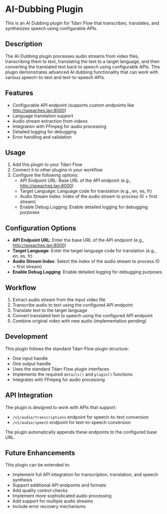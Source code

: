 # AI-Dubbing Plugin

This is an AI Dubbing plugin for Tdarr Flow that transcribes, translates, and synthesizes speech using configurable APIs.

## Description

The AI-Dubbing plugin processes audio streams from video files, transcribing them to text, translating the text to a target language, and then converting the translated text back to speech using configurable APIs. This plugin demonstrates advanced AI dubbing functionality that can work with various speech-to-text and text-to-speech APIs.

## Features

- Configurable API endpoint (supports custom endpoints like http://speaches.lan:8000)
- Language translation support
- Audio stream extraction from videos
- Integration with FFmpeg for audio processing
- Detailed logging for debugging
- Error handling and validation

## Usage

1. Add this plugin to your Tdarr Flow
2. Connect it to other plugins in your workflow
3. Configure the following options:
   - API Endpoint URL: Base URL of the API endpoint (e.g., http://speaches.lan:8000)
   - Target Language: Language code for translation (e.g., en, es, fr)
   - Audio Stream Index: Index of the audio stream to process (0 = first stream)
   - Enable Debug Logging: Enable detailed logging for debugging purposes

## Configuration Options

- **API Endpoint URL**: Enter the base URL of the API endpoint (e.g., http://speaches.lan:8000)
- **Target Language**: Enter the target language code for translation (e.g., en, es, fr)
- **Audio Stream Index**: Select the index of the audio stream to process (0 = first stream)
- **Enable Debug Logging**: Enable detailed logging for debugging purposes

## Workflow

1. Extract audio stream from the input video file
2. Transcribe audio to text using the configured API endpoint
3. Translate text to the target language
4. Convert translated text to speech using the configured API endpoint
5. Combine original video with new audio (implementation pending)

## Development

This plugin follows the standard Tdarr Flow plugin structure:
- One input handle
- One output handle
- Uses the standard Tdarr Flow plugin interfaces
- Implements the required `details()` and `plugin()` functions
- Integrates with FFmpeg for audio processing

## API Integration

The plugin is designed to work with APIs that support:
- `/v1/audio/transcriptions` endpoint for speech-to-text conversion
- `/v1/audio/speech` endpoint for text-to-speech conversion

The plugin automatically appends these endpoints to the configured base URL.

## Future Enhancements

This plugin can be extended to:
- Implement full API integration for transcription, translation, and speech synthesis
- Support additional API endpoints and formats
- Add quality control checks
- Implement more sophisticated audio processing
- Add support for multiple audio streams
- Include error recovery mechanisms
